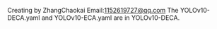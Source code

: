Creating by ZhangChaokai
Email:1152619727@qq.com
The YOLOv10-DECA.yaml and YOLOv10-ECA.yaml are in YOLOv10-DECA.
